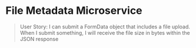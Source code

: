 # File Metadata Microservice

>User Story:
>I can submit a FormData object that includes a file upload.
>When I submit something, I will receive the file size in bytes within the JSON response
